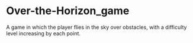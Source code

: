 # Over-the-Horizon_game

A game in which the player flies in the sky over obstacles, with a difficulty level increasing by each point.
